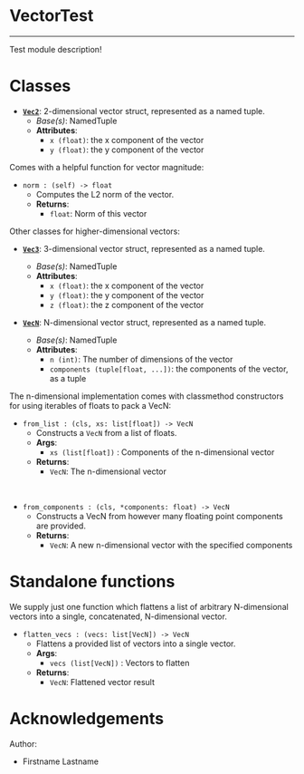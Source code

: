# VectorTest

---

Test module description!

# Classes


- [**`Vec2`**](tests/vectortest/vec.py#L7): 2-dimensional vector struct, represented as a named tuple.
  - _Base(s)_: NamedTuple
  - **Attributes**:
    - `x (float)`: the x component of the vector
    - `y (float)`: the y component of the vector

Comes with a helpful function for vector magnitude:


- `norm : (self) -> float`
  - Computes the L2 norm of the vector.
  - **Returns**:
    - `float`: Norm of this vector

Other classes for higher-dimensional vectors:


- [**`Vec3`**](tests/vectortest/vec.py#L26): 3-dimensional vector struct, represented as a named tuple.
  - _Base(s)_: NamedTuple
  - **Attributes**:
    - `x (float)`: the x component of the vector
    - `y (float)`: the y component of the vector
    - `z (float)`: the z component of the vector


- [**`VecN`**](tests/vectortest/vec.py#L47): N-dimensional vector struct, represented as a named tuple.
  - _Base(s)_: NamedTuple
  - **Attributes**:
    - `n (int)`: The number of dimensions of the vector
    - `components (tuple[float, ...])`: the components of the vector, as a tuple

The n-dimensional implementation comes with classmethod constructors for using iterables of floats 
to pack a VecN:


- `from_list : (cls, xs: list[float]) -> VecN`
  - Constructs a `VecN` from a list of floats.
  - **Args**:
    - `xs (list[float])` : Components of the n-dimensional vector
  - **Returns**:
    - `VecN`: The n-dimensional vector

<br />


- `from_components : (cls, *components: float) -> VecN`
  - Constructs a VecN from however many floating point components are provided.
  - **Returns**:
    - `VecN`: A new n-dimensional vector with the specified components

# Standalone functions

We supply just one function which flattens a list of arbitrary N-dimensional vectors into a single,
concatenated, N-dimensional vector.


- `flatten_vecs : (vecs: list[VecN]) -> VecN`
  - Flattens a provided list of vectors into a single vector.
  - **Args**:
    - `vecs (list[VecN])` : Vectors to flatten
  - **Returns**:
    - `VecN`: Flattened vector result

# Acknowledgements

Author:

- Firstname Lastname